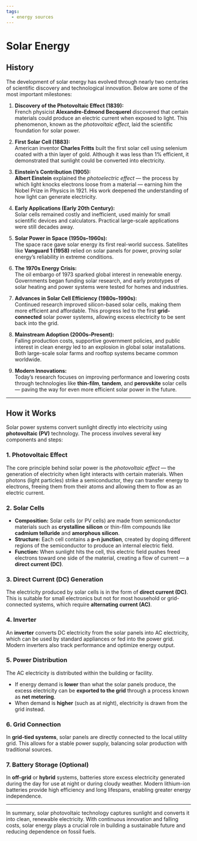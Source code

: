 ```yaml
---
tags:
  - energy sources
---
```


# Solar Energy

## History

The development of solar energy has evolved through nearly two centuries of scientific discovery and technological innovation. Below are some of the most important milestones:

1. **Discovery of the Photovoltaic Effect (1839):**  
   French physicist **Alexandre-Edmond Becquerel** discovered that certain materials could produce an electric current when exposed to light. This phenomenon, known as the *photovoltaic effect*, laid the scientific foundation for solar power.

2. **First Solar Cell (1883):**  
   American inventor **Charles Fritts** built the first solar cell using selenium coated with a thin layer of gold. Although it was less than 1% efficient, it demonstrated that sunlight could be converted into electricity.

3. **Einstein’s Contribution (1905):**  
   **Albert Einstein** explained the *photoelectric effect* — the process by which light knocks electrons loose from a material — earning him the Nobel Prize in Physics in 1921. His work deepened the understanding of how light can generate electricity.

4. **Early Applications (Early 20th Century):**  
   Solar cells remained costly and inefficient, used mainly for small scientific devices and calculators. Practical large-scale applications were still decades away.

5. **Solar Power in Space (1950s–1960s):**  
   The space race gave solar energy its first real-world success. Satellites like **Vanguard 1 (1958)** relied on solar panels for power, proving solar energy’s reliability in extreme conditions.

6. **The 1970s Energy Crisis:**  
   The oil embargo of 1973 sparked global interest in renewable energy. Governments began funding solar research, and early prototypes of solar heating and power systems were tested for homes and industries.

7. **Advances in Solar Cell Efficiency (1980s–1990s):**  
   Continued research improved silicon-based solar cells, making them more efficient and affordable. This progress led to the first **grid-connected** solar power systems, allowing excess electricity to be sent back into the grid.

8. **Mainstream Adoption (2000s–Present):**  
   Falling production costs, supportive government policies, and public interest in clean energy led to an explosion in global solar installations. Both large-scale solar farms and rooftop systems became common worldwide.

9. **Modern Innovations:**  
   Today’s research focuses on improving performance and lowering costs through technologies like **thin-film**, **tandem**, and **perovskite** solar cells — paving the way for even more efficient solar power in the future.

---

## How it Works

Solar power systems convert sunlight directly into electricity using **photovoltaic (PV)** technology. The process involves several key components and steps:

### 1. Photovoltaic Effect
The core principle behind solar power is the *photovoltaic effect* — the generation of electricity when light interacts with certain materials. When photons (light particles) strike a semiconductor, they can transfer energy to electrons, freeing them from their atoms and allowing them to flow as an electric current.

### 2. Solar Cells
- **Composition:** Solar cells (or PV cells) are made from semiconductor materials such as **crystalline silicon** or thin-film compounds like **cadmium telluride** and **amorphous silicon**.  
- **Structure:** Each cell contains a **p-n junction**, created by doping different regions of the semiconductor to produce an internal electric field.  
- **Function:** When sunlight hits the cell, this electric field pushes freed electrons toward one side of the material, creating a flow of current — a **direct current (DC)**.

### 3. Direct Current (DC) Generation
The electricity produced by solar cells is in the form of **direct current (DC)**. This is suitable for small electronics but not for most household or grid-connected systems, which require **alternating current (AC)**.

### 4. Inverter
An **inverter** converts DC electricity from the solar panels into AC electricity, which can be used by standard appliances or fed into the power grid. Modern inverters also track performance and optimize energy output.

### 5. Power Distribution
The AC electricity is distributed within the building or facility.  
- If energy demand is **lower** than what the solar panels produce, the excess electricity can be **exported to the grid** through a process known as **net metering**.  
- When demand is **higher** (such as at night), electricity is drawn from the grid instead.

### 6. Grid Connection
In **grid-tied systems**, solar panels are directly connected to the local utility grid. This allows for a stable power supply, balancing solar production with traditional sources.

### 7. Battery Storage (Optional)
In **off-grid** or **hybrid** systems, batteries store excess electricity generated during the day for use at night or during cloudy weather. Modern lithium-ion batteries provide high efficiency and long lifespans, enabling greater energy independence.

---

In summary, solar photovoltaic technology captures sunlight and converts it into clean, renewable electricity. With continuous innovation and falling costs, solar energy plays a crucial role in building a sustainable future and reducing dependence on fossil fuels.
